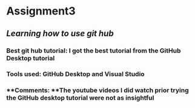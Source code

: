 # Assignment3
## *Learning how to use git hub*
### **Best git hub tutorial:** I got the best tutorial from the GitHub Desktop tutorial
### **Tools used:** GitHub Desktop and Visual Studio 
### **Comments: **The youtube videos I did watch prior trying the GitHub desktop tutorial were not as insightful
